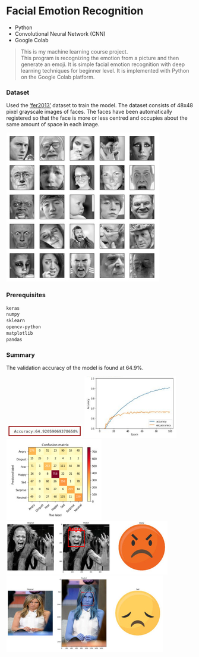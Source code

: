 # Facial Emotion Recognition

  - Python
  - Convolutional Neural Network (CNN) 
  - Google Colab

> This is my machine learning course project.  
> This program is recognizing the emotion from a picture and then generate an emoji.
> It is simple facial emotion recognition with deep learning techniques for beginner level.
> It is implemented with Python on the Google Colab platform.

### Dataset

Used the [‘fer2013’](https://www.kaggle.com/deadskull7/fer2013) dataset to train the model. The dataset consists of 48x48 pixel grayscale images of faces. The faces have been automatically registered so that the face is more or less centred and occupies about the same amount of space in each image.

![picture](summary/fer.jpg?raw=true)


### Prerequisites

```sh
keras
numpy
sklearn
opencv-python
matplotlib
pandas
```
### Summary

The validation accuracy of the model is found at 64.9%.

![alt text](summary/accRes.jpg?raw=true)
![alt text](summary/acc.jpg?raw=true)
![alt text](summary/conf.jpg?raw=true)
![alt text](summary/test2.jpg?raw=true)
![alt text](summary/test3.jpg?raw=true)

[//]: # (These are reference links used in the body of this note and get stripped out when the markdown processor does its job. There is no need to format nicely because it shouldn't be seen. Thanks SO - http://stackoverflow.com/questions/4823468/store-comments-in-markdown-syntax)


   [dill]: <https://github.com/joemccann/dillinger>
   [git-repo-url]: <https://github.com/joemccann/dillinger.git>
   [john gruber]: <http://daringfireball.net>
   [df1]: <http://daringfireball.net/projects/markdown/>
   [markdown-it]: <https://github.com/markdown-it/markdown-it>
   [Ace Editor]: <http://ace.ajax.org>
   [node.js]: <http://nodejs.org>
   [Twitter Bootstrap]: <http://twitter.github.com/bootstrap/>
   [jQuery]: <http://jquery.com>
   [@tjholowaychuk]: <http://twitter.com/tjholowaychuk>
   [express]: <http://expressjs.com>
   [AngularJS]: <http://angularjs.org>
   [Gulp]: <http://gulpjs.com>

   [PlDb]: <https://github.com/joemccann/dillinger/tree/master/plugins/dropbox/README.md>
   [PlGh]: <https://github.com/joemccann/dillinger/tree/master/plugins/github/README.md>
   [PlGd]: <https://github.com/joemccann/dillinger/tree/master/plugins/googledrive/README.md>
   [PlOd]: <https://github.com/joemccann/dillinger/tree/master/plugins/onedrive/README.md>
   [PlMe]: <https://github.com/joemccann/dillinger/tree/master/plugins/medium/README.md>
   [PlGa]: <https://github.com/RahulHP/dillinger/blob/master/plugins/googleanalytics/README.md>
